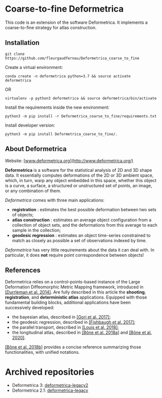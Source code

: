 # Coarse-to-fine Deformetrica

This code is an extension of the software Deformetrica.
It implements a coarse-to-fine strategy for atlas construction.

## Installation
  
    git clone https://github.com/fleurgaudfernau/Deformetrica_coarse_to_fine

Create a virtual environment:

    conda create -n deformetrica python=3.7 && source activate deformetrica

OR

    virtualenv -p python3 deformetrica && source deformetrica/bin/activate

Install the requirements inside the new environment:

    python3 -m pip install -r Deformetrica_coarse_to_fine/requirements.txt

Install developer version:

    python3 -m pip install Deformetrica_coarse_to_fine/.


## About Deformetrica

Website: [www.deformetrica.org](http://www.deformetrica.org/)

**Deformetrica** is a software for the statistical analysis of 2D and 3D shape data. It essentially computes deformations of the 2D or 3D ambient space, which, in turn, warp any object embedded in this space, whether this object is a curve, a surface, a structured or unstructured set of points, an image, or any combination of them.

_Deformetrica_ comes with three main applications:
- **registration** : estimates the best possible deformation between two sets of objects;
- **atlas construction** : estimates an average object configuration from a collection of object sets, and the deformations from this average to each sample in the collection;
- **geodesic regression** : estimates an object time-series constrained to match as closely as possible a set of observations indexed by time.

_Deformetrica_ has very little requirements about the data it can deal with. In particular, it does __not__ require point correspondence between objects!

## References

Deformetrica relies on a control-points-based instance of the Large Deformation Diffeomorphic Metric Mapping framework, introduced in [\[Durrleman et al. 2014\]](https://linkinghub.elsevier.com/retrieve/pii/S1053811914005205). Are fully described in this article the **shooting**, **registration**, and **deterministic atlas** applications. Equipped with those fundamental building blocks, additional applications have been successively developed:
- the bayesian atlas, described in [\[Gori et al. 2017\]](https://hal.archives-ouvertes.fr/hal-01359423/);
- the geodesic regression, described in [\[Fishbaugh et al. 2017\]](https://www.medicalimageanalysisjournal.com/article/S1361-8415(17)30044-0/fulltext);
- the parallel transport, described in [\[Louis et al. 2018\]](https://www.researchgate.net/publication/319136479_Parallel_transport_in_shape_analysis_a_scalable_numerical_scheme);
- the longitudinal atlas, described in [\[Bône et al. 2018a\]](https://www.researchgate.net/publication/324037371_Learning_distributions_of_shape_trajectories_from_longitudinal_datasets_a_hierarchical_model_on_a_manifold_of_diffeomorphisms) and [\[Bône et al. 2020\]](https://www.researchgate.net/publication/342642363_Learning_the_spatiotemporal_variability_in_longitudinal_shape_data_sets).

[\[Bône et al. 2018b\]](https://www.researchgate.net/publication/327652245_Deformetrica_4_an_open-source_software_for_statistical_shape_analysis) provides a concise reference summarizing those functionalities, with unified notations.

# Archived repositories

- Deformetrica 3: [deformetrica-legacy2](https://gitlab.icm-institute.org/aramislab/deformetrica-legacy2)
- Deformetrica 2.1: [deformetrica-legacy](https://gitlab.icm-institute.org/aramislab/deformetrica-legacy)
